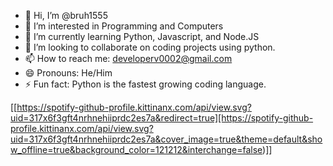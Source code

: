 - 👋 Hi, I’m @bruh1555
- 👀 I’m interested in Programming and Computers
- 🌱 I’m currently learning Python, Javascript, and Node.JS
- 💞️ I’m looking to collaborate on coding projects using python.
- 📫 How to reach me: developerv0002@gmail.com
- 😄 Pronouns: He/Him
- ⚡ Fun fact: Python is the fastest growing coding language.

[[https://spotify-github-profile.kittinanx.com/api/view.svg?uid=317x6f3gft4nrhnehiiprdc2es7a&redirect=true][https://spotify-github-profile.kittinanx.com/api/view.svg?uid=317x6f3gft4nrhnehiiprdc2es7a&cover_image=true&theme=default&show_offline=true&background_color=121212&interchange=false)]]

<!---
bruh1555/bruh1555 is a ✨ special ✨ repository because its `README.md` (this file) appears on your GitHub profile.
You can click the Preview link to take a look at your changes.
--->
